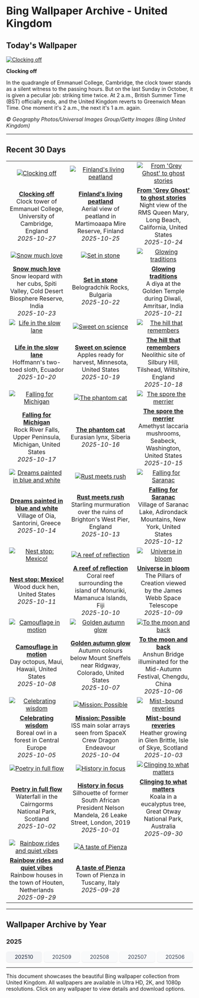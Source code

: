 # Bing Wallpaper Archive - United Kingdom

## Today's Wallpaper

[![Clocking off](https://www.bing.com/th?id=OHR.DSTEnds2025_EN-GB3762675856_UHD.jpg&pid=hp&w=2560)](https://bing.codexun.com/gb/detail/20251027)

**Clocking off**

In the quadrangle of Emmanuel College, Cambridge, the clock tower stands as a silent witness to the passing hours. But on the last Sunday in October, it is given a peculiar job: striking time twice. At 2 a.m., British Summer Time (BST) officially ends, and the United Kingdom reverts to Greenwich Mean Time. One moment it's 2 a.m., the next it's 1 a.m. again.

*© Geography Photos/Universal Images Group/Getty Images (Bing United Kingdom)*

---

## Recent 30 Days

| | | |
|:---:|:---:|:---:|
| [![Clocking off](https://www.bing.com/th?id=OHR.DSTEnds2025_EN-GB3762675856_UHD.jpg&pid=hp&w=2560)](https://bing.codexun.com/gb/detail/20251027) | [![Finland's living peatland](https://www.bing.com/th?id=OHR.MartimoaapaFinland_EN-GB3880674254_UHD.jpg&pid=hp&w=2560)](https://bing.codexun.com/gb/detail/20251025) | [![From 'Grey Ghost' to ghost stories](https://www.bing.com/th?id=OHR.QueenMary_EN-GB3607133063_UHD.jpg&pid=hp&w=2560)](https://bing.codexun.com/gb/detail/20251024) | 
| **[Clocking off](https://bing.codexun.com/gb/detail/20251027)**<br>Clock tower of Emmanuel College, University of Cambridge, England<br>*2025-10-27* | **[Finland's living peatland](https://bing.codexun.com/gb/detail/20251025)**<br>Aerial view of peatland in Martimoaapa Mire Reserve, Finland<br>*2025-10-25* | **[From 'Grey Ghost' to ghost stories](https://bing.codexun.com/gb/detail/20251024)**<br>Night view of the RMS Queen Mary, Long Beach, California, United States<br>*2025-10-24* | 
| [![Snow much love](https://www.bing.com/th?id=OHR.SnowLeopard_EN-GB3426907402_UHD.jpg&pid=hp&w=2560)](https://bing.codexun.com/gb/detail/20251023) | [![Set in stone](https://www.bing.com/th?id=OHR.BulgariaRocks_EN-GB3300175834_UHD.jpg&pid=hp&w=2560)](https://bing.codexun.com/gb/detail/20251022) | [![Glowing traditions](https://www.bing.com/th?id=OHR.DiyaDiwali_EN-GB3120748109_UHD.jpg&pid=hp&w=2560)](https://bing.codexun.com/gb/detail/20251021) | 
| **[Snow much love](https://bing.codexun.com/gb/detail/20251023)**<br>Snow leopard with her cubs, Spiti Valley, Cold Desert Biosphere Reserve, India<br>*2025-10-23* | **[Set in stone](https://bing.codexun.com/gb/detail/20251022)**<br>Belogradchik Rocks, Bulgaria<br>*2025-10-22* | **[Glowing traditions](https://bing.codexun.com/gb/detail/20251021)**<br>A diya at the Golden Temple during Diwali, Amritsar, India<br>*2025-10-21* | 
| [![Life in the slow lane](https://www.bing.com/th?id=OHR.HoffmansSloth_EN-GB2702154812_UHD.jpg&pid=hp&w=2560)](https://bing.codexun.com/gb/detail/20251020) | [![Sweet on science](https://www.bing.com/th?id=OHR.AppleHarvest_EN-GB2257227722_UHD.jpg&pid=hp&w=2560)](https://bing.codexun.com/gb/detail/20251019) | [![The hill that remembers](https://www.bing.com/th?id=OHR.SilburyHill_EN-GB2103957342_UHD.jpg&pid=hp&w=2560)](https://bing.codexun.com/gb/detail/20251018) | 
| **[Life in the slow lane](https://bing.codexun.com/gb/detail/20251020)**<br>Hoffmann's two-toed sloth, Ecuador<br>*2025-10-20* | **[Sweet on science](https://bing.codexun.com/gb/detail/20251019)**<br>Apples ready for harvest, Minnesota, United States<br>*2025-10-19* | **[The hill that remembers](https://bing.codexun.com/gb/detail/20251018)**<br>Neolithic site of Silbury Hill, Tilshead, Wiltshire, England<br>*2025-10-18* | 
| [![Falling for Michigan](https://www.bing.com/th?id=OHR.RockRiverFalls_EN-GB1931975271_UHD.jpg&pid=hp&w=2560)](https://bing.codexun.com/gb/detail/20251017) | [![The phantom cat](https://www.bing.com/th?id=OHR.SiberianLynx_EN-GB8420087403_UHD.jpg&pid=hp&w=2560)](https://bing.codexun.com/gb/detail/20251016) | [![The spore the merrier](https://www.bing.com/th?id=OHR.AmethystLaccaria_EN-GB8262001695_UHD.jpg&pid=hp&w=2560)](https://bing.codexun.com/gb/detail/20251015) | 
| **[Falling for Michigan](https://bing.codexun.com/gb/detail/20251017)**<br>Rock River Falls, Upper Peninsula, Michigan, United States<br>*2025-10-17* | **[The phantom cat](https://bing.codexun.com/gb/detail/20251016)**<br>Eurasian lynx, Siberia<br>*2025-10-16* | **[The spore the merrier](https://bing.codexun.com/gb/detail/20251015)**<br>Amethyst laccaria mushrooms, Seabeck, Washington, United States<br>*2025-10-15* | 
| [![Dreams painted in blue and white](https://www.bing.com/th?id=OHR.OiaSantorini_EN-GB8058945435_UHD.jpg&pid=hp&w=2560)](https://bing.codexun.com/gb/detail/20251014) | [![Rust meets rush](https://www.bing.com/th?id=OHR.StarlingBrighton2025_EN-GB5939254897_UHD.jpg&pid=hp&w=2560)](https://bing.codexun.com/gb/detail/20251013) | [![Falling for Saranac](https://www.bing.com/th?id=OHR.SaranacLake_EN-GB5589818058_UHD.jpg&pid=hp&w=2560)](https://bing.codexun.com/gb/detail/20251012) | 
| **[Dreams painted in blue and white](https://bing.codexun.com/gb/detail/20251014)**<br>Village of Oia, Santorini, Greece<br>*2025-10-14* | **[Rust meets rush](https://bing.codexun.com/gb/detail/20251013)**<br>Starling murmuration over the ruins of Brighton's West Pier, England<br>*2025-10-13* | **[Falling for Saranac](https://bing.codexun.com/gb/detail/20251012)**<br>Village of Saranac Lake, Adirondack Mountains, New York, United States<br>*2025-10-12* | 
| [![Nest stop: Mexico!](https://www.bing.com/th?id=OHR.WoodDuckHen_EN-GB5445479640_UHD.jpg&pid=hp&w=2560)](https://bing.codexun.com/gb/detail/20251011) | [![A reef of reflection](https://www.bing.com/th?id=OHR.MonurikiFiji_EN-GB5307318194_UHD.jpg&pid=hp&w=2560)](https://bing.codexun.com/gb/detail/20251010) | [![Universe in bloom](https://www.bing.com/th?id=OHR.WebbPillars_EN-GB5169547738_UHD.jpg&pid=hp&w=2560)](https://bing.codexun.com/gb/detail/20251009) | 
| **[Nest stop: Mexico!](https://bing.codexun.com/gb/detail/20251011)**<br>Wood duck hen, United States<br>*2025-10-11* | **[A reef of reflection](https://bing.codexun.com/gb/detail/20251010)**<br>Coral reef surrounding the island of Monuriki, Mamanuca Islands, Fiji<br>*2025-10-10* | **[Universe in bloom](https://bing.codexun.com/gb/detail/20251009)**<br>The Pillars of Creation viewed by the James Webb Space Telescope<br>*2025-10-09* | 
| [![Camouflage in motion](https://www.bing.com/th?id=OHR.OctopusCyanea_EN-GB5018105251_UHD.jpg&pid=hp&w=2560)](https://bing.codexun.com/gb/detail/20251008) | [![Golden autumn glow](https://www.bing.com/th?id=OHR.RidgwayAspens_EN-GB4884464302_UHD.jpg&pid=hp&w=2560)](https://bing.codexun.com/gb/detail/20251007) | [![To the moon and back](https://www.bing.com/th?id=OHR.AnshunBridge_EN-GB4728597345_UHD.jpg&pid=hp&w=2560)](https://bing.codexun.com/gb/detail/20251006) | 
| **[Camouflage in motion](https://bing.codexun.com/gb/detail/20251008)**<br>Day octopus, Maui, Hawaii, United States<br>*2025-10-08* | **[Golden autumn glow](https://bing.codexun.com/gb/detail/20251007)**<br>Autumn colours below Mount Sneffels near Ridgway, Colorado, United States<br>*2025-10-07* | **[To the moon and back](https://bing.codexun.com/gb/detail/20251006)**<br>Anshun Bridge illuminated for the Mid-Autumn Festival, Chengdu, China<br>*2025-10-06* | 
| [![Celebrating wisdom](https://www.bing.com/th?id=OHR.TeacherOwl_EN-GB4585864931_UHD.jpg&pid=hp&w=2560)](https://bing.codexun.com/gb/detail/20251005) | [![Mission: Possible](https://www.bing.com/th?id=OHR.DragonEndeavour_EN-GB3820575849_UHD.jpg&pid=hp&w=2560)](https://bing.codexun.com/gb/detail/20251004) | [![Mist-bound reveries](https://www.bing.com/th?id=OHR.SkyeHeather_EN-GB3363939992_UHD.jpg&pid=hp&w=2560)](https://bing.codexun.com/gb/detail/20251003) | 
| **[Celebrating wisdom](https://bing.codexun.com/gb/detail/20251005)**<br>Boreal owl in a forest in Central Europe<br>*2025-10-05* | **[Mission: Possible](https://bing.codexun.com/gb/detail/20251004)**<br>ISS main solar arrays seen from SpaceX Crew Dragon Endeavour<br>*2025-10-04* | **[Mist-bound reveries](https://bing.codexun.com/gb/detail/20251003)**<br>Heather growing in Glen Brittle, Isle of Skye, Scotland<br>*2025-10-03* | 
| [![Poetry in full flow](https://www.bing.com/th?id=OHR.NationalPoetryDay2025_EN-GB3464467927_UHD.jpg&pid=hp&w=2560)](https://bing.codexun.com/gb/detail/20251002) | [![History in focus](https://www.bing.com/th?id=OHR.BlackMonthUK2025_EN-GB0715842244_UHD.jpg&pid=hp&w=2560)](https://bing.codexun.com/gb/detail/20251001) | [![Clinging to what matters](https://www.bing.com/th?id=OHR.EucalyptusKoala_EN-GB0256529335_UHD.jpg&pid=hp&w=2560)](https://bing.codexun.com/gb/detail/20250930) | 
| **[Poetry in full flow](https://bing.codexun.com/gb/detail/20251002)**<br>Waterfall in the Cairngorms National Park, Scotland<br>*2025-10-02* | **[History in focus](https://bing.codexun.com/gb/detail/20251001)**<br>Silhouette of former South African President Nelson Mandela, 26 Leake Street, London, 2019<br>*2025-10-01* | **[Clinging to what matters](https://bing.codexun.com/gb/detail/20250930)**<br>Koala in a eucalyptus tree, Great Otway National Park, Australia<br>*2025-09-30* | 
| [![Rainbow rides and quiet vibes](https://www.bing.com/th?id=OHR.HoutenHouses_EN-GB0083761278_UHD.jpg&pid=hp&w=2560)](https://bing.codexun.com/gb/detail/20250929) | [![A taste of Pienza](https://www.bing.com/th?id=OHR.PienzaItaly_EN-GB9891059804_UHD.jpg&pid=hp&w=2560)](https://bing.codexun.com/gb/detail/20250928) |  | 
| **[Rainbow rides and quiet vibes](https://bing.codexun.com/gb/detail/20250929)**<br>Rainbow houses in the town of Houten, Netherlands<br>*2025-09-29* | **[A taste of Pienza](https://bing.codexun.com/gb/detail/20250928)**<br>Town of Pienza in Tuscany, Italy<br>*2025-09-28* |  | 


---

## Wallpaper Archive by Year

### 2025
<div style="display: grid; grid-template-columns: repeat(auto-fit, minmax(80px, 1fr)); gap: 6px; margin: 12px 0;">
<a href="https://bing.codexun.com/gb/archive/202510" style="padding: 6px 12px; font-size: 14px; border-radius: 6px; box-shadow: 0 1px 2px rgba(0,0,0,0.1); background-color: #f3f4f6; color: #374151; text-decoration: none; text-align: center; transition: background-color 0.2s ease; font-weight: 500;">202510</a>
<a href="https://bing.codexun.com/gb/archive/202509" style="padding: 6px 12px; font-size: 14px; border-radius: 6px; box-shadow: 0 1px 2px rgba(0,0,0,0.1); background-color: #f9fafb; color: #374151; text-decoration: none; text-align: center; transition: background-color 0.2s ease;">202509</a>
<a href="https://bing.codexun.com/gb/archive/202508" style="padding: 6px 12px; font-size: 14px; border-radius: 6px; box-shadow: 0 1px 2px rgba(0,0,0,0.1); background-color: #f9fafb; color: #374151; text-decoration: none; text-align: center; transition: background-color 0.2s ease;">202508</a>
<a href="https://bing.codexun.com/gb/archive/202507" style="padding: 6px 12px; font-size: 14px; border-radius: 6px; box-shadow: 0 1px 2px rgba(0,0,0,0.1); background-color: #f9fafb; color: #374151; text-decoration: none; text-align: center; transition: background-color 0.2s ease;">202507</a>
<a href="https://bing.codexun.com/gb/archive/202506" style="padding: 6px 12px; font-size: 14px; border-radius: 6px; box-shadow: 0 1px 2px rgba(0,0,0,0.1); background-color: #f9fafb; color: #374151; text-decoration: none; text-align: center; transition: background-color 0.2s ease;">202506</a>
</div>



---

This document showcases the beautiful Bing wallpaper collection from United Kingdom. All wallpapers are available in Ultra HD, 2K, and 1080p resolutions. Click on any wallpaper to view details and download options.
